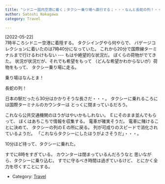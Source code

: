 ```yaml
---
title: "シドニー国内空港に着く；タクシー乗り場へ直行する；・・・なんと長蛇の列！・・・Sigh・・・"
author: Satoshi Nakagawa
category: Travel

---
```


[2022-05-22]  
 7時半ころシドニー空港に着陸する。
タクシイングやら何やらで、
バゲージコレクションに着いたのは7時40分になっていた。
これから20分で国際線ターミナルまで行けるわけもない ---
もはや絶望的な状況だ。
ぼくらの荷物がでてきた。
状況が状況だが、それでも希望をもって
（どんな希望かわからないが）荷物をもって、
タクシー乗り場に走る。

 乗り場はなんとま！

 長蛇の列！

 日本の駅だったら30分はかかりそうな長さだ・・・。
タクシーに乗れるころには国際ターミナルのカウンターは
とっくに閉まっているだろう。

 これなら公共交通機関のほうがはやいかもしれない。
Ｅにそのまま並んでもらって、
ぼくはあちこちで情報を収集する。
電車が確実そうだ。
電車に賭けることに決めて、
タクシーの列のＥの所に戻る。
列が可成りのスピードで消化されているようだ。
「これならタクシーにしたほうがよさそうだ」・・・。

 10分ほど待って、タクシーに乗れた。

すでに8時をすぎている。
カウンターは閉まっているんだろうなと
思いながら、タクシーに乗り込む。
すでに守るべき時間は過ぎているけど、
とにかく全力を尽くすことにする。

- Category: [Travel](/categories.html#Travel)

